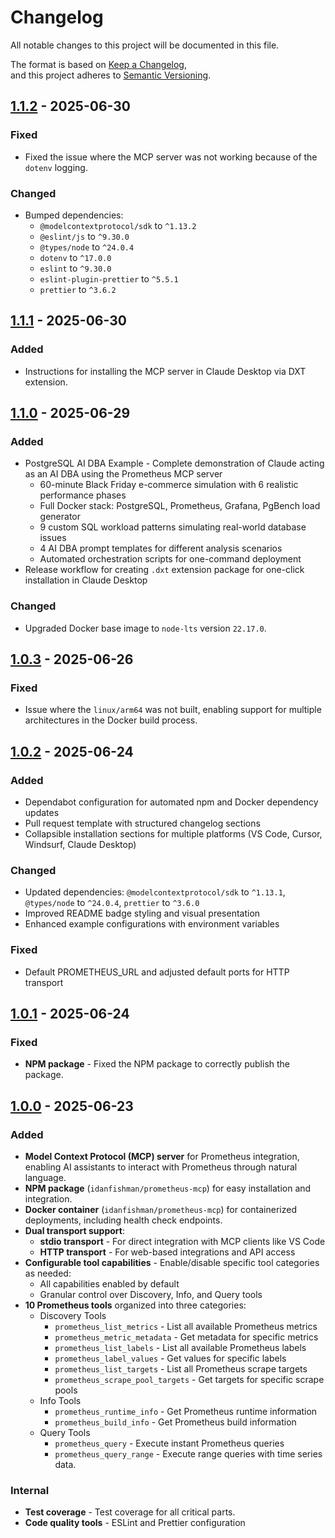 # Changelog

All notable changes to this project will be documented in this file.

The format is based on [Keep a Changelog](https://keepachangelog.com/en/1.0.0/),  
and this project adheres to [Semantic Versioning](https://semver.org/spec/v2.0.0.html).

## [1.1.2](https://github.com/idanfishman/prometheus-mcp/releases/tag/v1.1.2) - 2025-06-30

### Fixed

- Fixed the issue where the MCP server was not working because of the `dotenv` logging.

### Changed

- Bumped dependencies:
  - `@modelcontextprotocol/sdk` to `^1.13.2`
  - `@eslint/js` to `^9.30.0`
  - `@types/node` to `^24.0.4`
  - `dotenv` to `^17.0.0`
  - `eslint` to `^9.30.0`
  - `eslint-plugin-prettier` to `^5.5.1`
  - `prettier` to `^3.6.2`

## [1.1.1](https://github.com/idanfishman/prometheus-mcp/releases/tag/v1.1.1) - 2025-06-30

### Added

- Instructions for installing the MCP server in Claude Desktop via DXT extension.

## [1.1.0](https://github.com/idanfishman/prometheus-mcp/releases/tag/v1.1.0) - 2025-06-29

### Added

- PostgreSQL AI DBA Example - Complete demonstration of Claude acting as an AI DBA using the Prometheus MCP server
  - 60-minute Black Friday e-commerce simulation with 6 realistic performance phases
  - Full Docker stack: PostgreSQL, Prometheus, Grafana, PgBench load generator
  - 9 custom SQL workload patterns simulating real-world database issues
  - 4 AI DBA prompt templates for different analysis scenarios
  - Automated orchestration scripts for one-command deployment
- Release workflow for creating `.dxt` extension package for one-click installation in Claude Desktop

### Changed

- Upgraded Docker base image to `node-lts` version `22.17.0`.

## [1.0.3](https://github.com/idanfishman/prometheus-mcp/releases/tag/v1.0.3) - 2025-06-26

### Fixed

- Issue where the `linux/arm64` was not built, enabling support for multiple architectures in the Docker build process.

## [1.0.2](https://github.com/idanfishman/prometheus-mcp/releases/tag/v1.0.2) - 2025-06-24

### Added

- Dependabot configuration for automated npm and Docker dependency updates
- Pull request template with structured changelog sections
- Collapsible installation sections for multiple platforms (VS Code, Cursor, Windsurf, Claude Desktop)

### Changed

- Updated dependencies: `@modelcontextprotocol/sdk` to `^1.13.1`, `@types/node` to `^24.0.4`, `prettier` to `^3.6.0`
- Improved README badge styling and visual presentation
- Enhanced example configurations with environment variables

### Fixed

- Default PROMETHEUS_URL and adjusted default ports for HTTP transport

## [1.0.1](https://github.com/idanfishman/prometheus-mcp/releases/tag/v1.0.1) - 2025-06-24

### Fixed

- **NPM package** - Fixed the NPM package to correctly publish the package.

## [1.0.0](https://github.com/idanfishman/prometheus-mcp/releases/tag/v1.0.0) - 2025-06-23

### Added

- **Model Context Protocol (MCP) server** for Prometheus integration, enabling AI assistants to interact with Prometheus through natural language.
- **NPM package** (`idanfishman/prometheus-mcp`) for easy installation and integration.
- **Docker container** (`idanfishman/prometheus-mcp`) for containerized deployments, including health check endpoints.
- **Dual transport support**:
  - **stdio transport** - For direct integration with MCP clients like VS Code
  - **HTTP transport** - For web-based integrations and API access
- **Configurable tool capabilities** - Enable/disable specific tool categories as needed:
  - All capabilities enabled by default
  - Granular control over Discovery, Info, and Query tools
- **10 Prometheus tools** organized into three categories:
  - Discovery Tools
    - `prometheus_list_metrics` - List all available Prometheus metrics
    - `prometheus_metric_metadata` - Get metadata for specific metrics
    - `prometheus_list_labels` - List all available Prometheus labels
    - `prometheus_label_values` - Get values for specific labels
    - `prometheus_list_targets` - List all Prometheus scrape targets
    - `prometheus_scrape_pool_targets` - Get targets for specific scrape pools
  - Info Tools
    - `prometheus_runtime_info` - Get Prometheus runtime information
    - `prometheus_build_info` - Get Prometheus build information
  - Query Tools
    - `prometheus_query` - Execute instant Prometheus queries
    - `prometheus_query_range` - Execute range queries with time series data.

### Internal

- **Test coverage** - Test coverage for all critical parts.
- **Code quality tools** - ESLint and Prettier configuration
